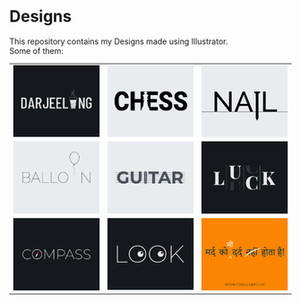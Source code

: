 # Designs
This repository contains my Designs made using Illustrator.<br>
Some of them:<br>
<table>
<tr><td><img src="./2020-12/png/31.12.2020.png"></td><td><img src="./2020-11/png/20.11.2020.png"></td><td><img src="./2020-11/png/24.11.2020.png"></td></tr>
<tr><td><img src="./2020-11/png/22.11.2020.png"></td><td><img src="./2020-12/png/02.12.2020.png"></td><td><img src="./2020-12/png/06.12.2020.png"></td></tr>
<tr><td><img src="./2020-12/png/12.12.2020.png"></td><td><img src="./2021-01/png/16.01.2021.png"></td><td><img src="./2020-11/png/19.11.2020.png"></td></tr>
</table>
